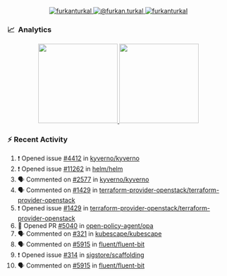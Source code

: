 <p align="center">
  <a href="https://linkedin.com/in/furkanturkal" target="blank">
    <img src="https://img.shields.io/badge/linkedin-%230077B5.svg?&style=for-the-badge&logo=linkedin&logoColor=white" alt="furkanturkal" />
  </a>
  <a href="https://medium.com/@furkan.turkal" target="blank">
    <img src="https://img.shields.io/badge/medium-%2312100E.svg?&style=for-the-badge&logo=medium&logoColor=white" alt="@furkan.turkal" />
  </a>
  <a href="https://twitter.com/furkanturkaI" target="blank">
    <img src="https://img.shields.io/badge/Twitter-1DA1F2?style=for-the-badge&logo=twitter&logoColor=white" alt="furkanturkaI" />
  </a>
</p>

### 📈 &nbsp;Analytics

<p align="center">
  <a href="https://coderstats.net/github/#Dentrax">
    <img height="180em" src="https://github-readme-stats-eight-theta.vercel.app/api?username=Dentrax&show_icons=true&theme=algolia&include_all_commits=true&count_private=true&line_height=26"/>
    <img height="180em" src="https://github-readme-stats-eight-theta.vercel.app/api/top-langs/?username=Dentrax&layout=compact&langs_count=8&theme=algolia&line_height=26"/>
  </a>
</p>

### :zap: Recent Activity

<!--START_SECTION:activity-->
1. ❗️ Opened issue [#4412](https://github.com/kyverno/kyverno/issues/4412) in [kyverno/kyverno](https://github.com/kyverno/kyverno)
2. ❗️ Opened issue [#11262](https://github.com/helm/helm/issues/11262) in [helm/helm](https://github.com/helm/helm)
3. 🗣 Commented on [#2577](https://github.com/kyverno/kyverno/issues/2577) in [kyverno/kyverno](https://github.com/kyverno/kyverno)
4. 🗣 Commented on [#1429](https://github.com/terraform-provider-openstack/terraform-provider-openstack/issues/1429) in [terraform-provider-openstack/terraform-provider-openstack](https://github.com/terraform-provider-openstack/terraform-provider-openstack)
5. ❗️ Opened issue [#1429](https://github.com/terraform-provider-openstack/terraform-provider-openstack/issues/1429) in [terraform-provider-openstack/terraform-provider-openstack](https://github.com/terraform-provider-openstack/terraform-provider-openstack)
6. 💪 Opened PR [#5040](https://github.com/open-policy-agent/opa/pull/5040) in [open-policy-agent/opa](https://github.com/open-policy-agent/opa)
7. 🗣 Commented on [#321](https://github.com/kubescape/kubescape/issues/321) in [kubescape/kubescape](https://github.com/kubescape/kubescape)
8. 🗣 Commented on [#5915](https://github.com/fluent/fluent-bit/issues/5915) in [fluent/fluent-bit](https://github.com/fluent/fluent-bit)
9. ❗️ Opened issue [#314](https://github.com/sigstore/scaffolding/issues/314) in [sigstore/scaffolding](https://github.com/sigstore/scaffolding)
10. 🗣 Commented on [#5915](https://github.com/fluent/fluent-bit/issues/5915) in [fluent/fluent-bit](https://github.com/fluent/fluent-bit)
<!--END_SECTION:activity-->
